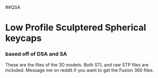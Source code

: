 ##QSA

# Low Profile Sculptered Spherical keycaps
### based off of DSA and SA

These are the files of the 3D models.
Both STL and raw STP files are included.
Message me on reddit if you want to get the Fusion 360 files.
